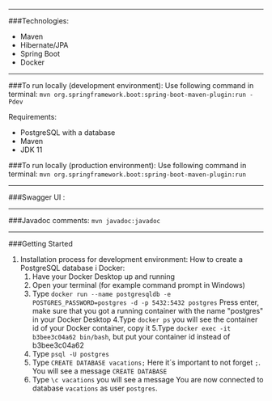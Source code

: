 ----------------------------------------------------
###Technologies:
* Maven
* Hibernate/JPA
* Spring Boot
* Docker
----------------------------------------------------
###To run locally (development environment):
Use following command in terminal: `mvn org.springframework.boot:spring-boot-maven-plugin:run -Pdev`

Requirements:
* PostgreSQL with a database
* Maven
* JDK 11

###To run locally (production environment):
Use following command in terminal:  `mvn org.springframework.boot:spring-boot-maven-plugin:run`

----------------------------------------------------
###Swagger UI :

----------------------------------------------------
###Javadoc comments:
`mvn javadoc:javadoc`

----------------------------------------------------
###Getting Started
1. Installation process for development environment:
   How to create a PostgreSQL database i Docker:
    1. Have your Docker Desktop up and running
    2. Open your terminal (for example command prompt in Windows)
    3. Type `docker run --name postgresqldb -e POSTGRES_PASSWORD=postgres -d -p 5432:5432 postgres`
       Press enter, make sure that you got a running container with the name "postgres" in your Docker Desktop
       4.Type `docker ps` you will see the container id of your Docker container, copy it
       5.Type `docker exec -it b3bee3c04a62 bin/bash`, but put your container id instead of b3bee3c04a62
    6. Type `psql -U postgres`
    7. Type `CREATE DATABASE vacations;` Here it´s important to not forget `;`. You will see a message `CREATE DATABASE`
    8. Type `\c vacations` you will see a message You are now connected to database `vacations` as user `postgres`.
      